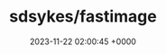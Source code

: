 ---
title: "sdsykes/fastimage"
link: "https://github.com/sdsykes/fastimage"
date: "2023-11-22 02:00:45 +0000"
description: "FastImage finds the size or type of an image given its uri by fetching as little as needed"
category: "github"
---